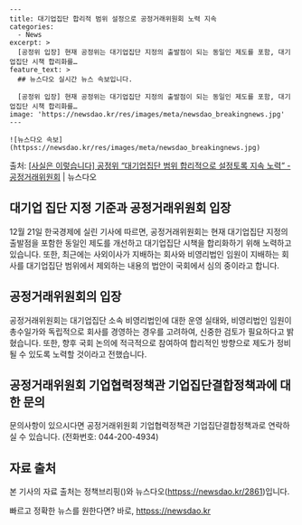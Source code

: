     ---
    title: 대기업집단 합리적 범위 설정으로 공정거래위원회 노력 지속
    categories:
      - News
    excerpt: >
      [공정위 입장] 현재 공정위는 대기업집단 지정의 출발점이 되는 동일인 제도를 포함, 대기업집단 시책 합리화를…
    feature_text: >
      ## 뉴스다오 실시간 뉴스 속보입니다.
    
      [공정위 입장] 현재 공정위는 대기업집단 지정의 출발점이 되는 동일인 제도를 포함, 대기업집단 시책 합리화를…
    image: 'https://newsdao.kr/res/images/meta/newsdao_breakingnews.jpg'
    ---
    
    ![뉴스다오 속보](httpss://newsdao.kr/res/images/meta/newsdao_breakingnews.jpg)

<p>출처: <a href="httpss://newsdao.kr/2861" rel="dofollow">[사실은 이렇습니다] 공정위 “대기업집단 범위 합리적으로 설정토록 지속 노력” - 공정거래위원회</a> | 뉴스다오</p>

<h2>대기업 집단 지정 기준과 공정거래위원회 입장</h2>

<p data-ke-size="size16">12월 21일 한국경제에 실린 기사에 따르면, 공정거래위원회는 현재 대기업집단 지정의 출발점을 포함한 동일인 제도를 개선하고 대기업집단 시책을 합리화하기 위해 노력하고 있습니다. 또한, 최근에는 사외이사가 지배하는 회사와 비영리법인 임원이 지배하는 회사를 대기업집단 범위에서 제외하는 내용의 법안이 국회에서 심의 중이라고 합니다.</p>

<h2 data-ke-size="size26">공정거래위원회의 입장</h2>

<p data-ke-size="size16">공정거래위원회는 대기업집단 소속 비영리법인에 대한 운영 실태와, 비영리법인 임원이 총수일가와 독립적으로 회사를 경영하는 경우를 고려하여, 신중한 검토가 필요하다고 밝혔습니다. 또한, 향후 국회 논의에 적극적으로 참여하여 합리적인 방향으로 제도가 정비될 수 있도록 노력할 것이라고 전했습니다.</p>

<h2 data-ke-size="size26">공정거래위원회 기업협력정책관 기업집단결합정책과에 대한 문의</h2>

<p data-ke-size="size16">문의사항이 있으시다면 공정거래위원회 기업협력정책관 기업집단결합정책과로 연락하실 수 있습니다. (전화번호: 044-200-4934)</p>

<h2 data-ke-size="size26">자료 출처</h2>

<p data-ke-size="size16">본 기사의 자료 출처는 정책브리핑()와 뉴스다오(<a href="httpss://newsdao.kr/2861">httpss://newsdao.kr/2861</a>)입니다.</p>
 

빠르고 정확한 뉴스를 원한다면? 바로, <a href="httpss://newsdao.kr" rel="dofollow">httpss://newsdao.kr</a>


    